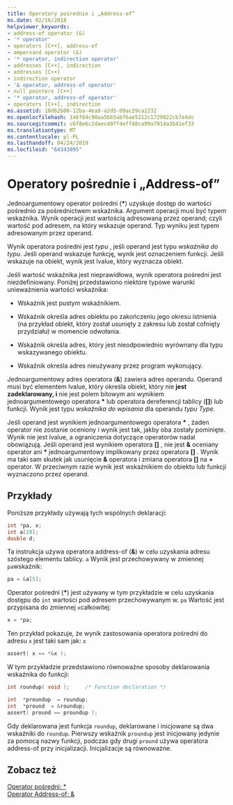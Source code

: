 ```yaml
---
title: Operatory pośrednie i „Address-of”
ms.date: 02/16/2018
helpviewer_keywords:
- address-of operator (&)
- '* operator'
- operators [C++], address-of
- ampersand operator (&)
- '* operator, indirection operator'
- addresses [C++], indirection
- addresses [C++]
- indirection operator
- '& operator, address-of operator'
- null pointers [C++]
- '* operator, address-of operator'
- operators [C++], indirection
ms.assetid: 10d62b00-12ba-4ea9-a2d5-09ac29ca2232
ms.openlocfilehash: 146f84c90aa56b5abf6ae5212c1729022cb7e4dc
ms.sourcegitcommit: c6f8e6c2daec40ff4effd8ca99a7014a3b41ef33
ms.translationtype: MT
ms.contentlocale: pl-PL
ms.lasthandoff: 04/24/2019
ms.locfileid: "64343895"
---
```

# <a name="indirection-and-address-of-operators"></a>Operatory pośrednie i „Address-of”

Jednoargumentowy operator pośredni (__&#42;__) uzyskuje dostęp do wartości pośrednio za pośrednictwem wskaźnika. Argument operacji musi być typem wskaźnika. Wynik operacji jest wartością adresowaną przez operand; czyli wartość pod adresem, na który wskazuje operand. Typ wyniku jest typem adresowanym przez operand.

Wynik operatora pośredni jest *typu* , jeśli operand jest typu *wskaźnika do typu*. Jeśli operand wskazuje funkcję, wynik jest oznaczeniem funkcji. Jeśli wskazuje na obiekt, wynik jest lvalue, który wyznacza obiekt.

Jeśli wartość wskaźnika jest nieprawidłowa, wynik operatora pośredni jest niezdefiniowany. Poniżej przedstawiono niektóre typowe warunki unieważnienia wartości wskaźnika:

- Wskaźnik jest pustym wskaźnikiem.

- Wskaźnik określa adres obiektu po zakończeniu jego okresu istnienia (na przykład obiekt, który został usunięty z zakresu lub został cofnięty przydziału) w momencie odwołania.

- Wskaźnik określa adres, który jest nieodpowiednio wyrównany dla typu wskazywanego obiektu.

- Wskaźnik określa adres nieużywany przez program wykonujący.

Jednoargumentowy adres operatora (**&**) zawiera adres operandu. Operand musi być elementem lvalue, który określa obiekt, który nie __jest zadeklarowany, i__ nie jest polem bitowym ani wynikiem jednoargumentowego operatora __&#42;__ lub operatora dereferencji tablicy (__&#91;&#93;__) lub funkcji. Wynik jest typu *wskaźnika do wpisania* dla operandu *typu Type.*

Jeśli operand jest wynikiem jednoargumentowego operatora __&#42;__ , żaden operator nie zostanie oceniony i wynik jest tak, jakby oba zostały pominięte. Wynik nie jest lvalue, a ograniczenia dotyczące operatorów nadal obowiązują. Jeśli operand jest wynikiem operatora __&#91;&#93;__ , nie jest __&__ oceniany operator ani __&#42;__ jednoargumentowy implikowany przez operatora __&#91;&#93;__ . Wynik ma taki sam skutek jak usunięcie __&__ operatora i zmiana operatora __&#91;&#93;__ na __+__ operator. W przeciwnym razie wynik jest wskaźnikiem do obiektu lub funkcji wyznaczono przez operand.

## <a name="examples"></a>Przykłady

Poniższe przykłady używają tych wspólnych deklaracji:

```C
int *pa, x;
int a[20];
double d;
```

Ta instrukcja używa operatora address-of (**&**) w celu uzyskania adresu szóstego elementu tablicy. `a` Wynik jest przechowywany w zmiennej `pa`wskaźnik:

```C
pa = &a[5];
```

Operator pośredni (__&#42;__) jest używany w tym przykładzie w celu uzyskania dostępu do `int` wartości pod adresem przechowywanym w. `pa` Wartość jest przypisana do zmiennej `x`całkowitej:

```C
x = *pa;
```

Ten przykład pokazuje, że wynik zastosowania operatora pośredni do adresu `x` jest taki sam jak: `x`

```C
assert( x == *&x );
```

W tym przykładzie przedstawiono równoważne sposoby deklarowania wskaźnika do funkcji:

```C
int roundup( void );     /* Function declaration */

int  *proundup  = roundup;
int  *pround  = &roundup;
assert( pround == proundup );
```

Gdy deklarowana jest funkcja `roundup`, deklarowane i inicjowane są dwa wskaźniki do `roundup`. Pierwszy wskaźnik `proundup` jest inicjowany jedynie za pomocą nazwy funkcji, podczas gdy drugi `pround` używa operatora address-of przy inicjalizacji. Inicjalizacje są równoważne.

## <a name="see-also"></a>Zobacz też

[Operator pośredni: &#42;](../cpp/indirection-operator-star.md)<br/>
[Operator Address-of: &](../cpp/address-of-operator-amp.md)
